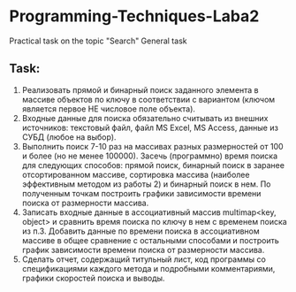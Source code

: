 # Programming-Techniques-Laba2
Practical task on the topic "Search" General task
## Task:
1) Реализовать прямой и бинарный поиск заданного элемента в массиве объектов по ключу в соответствии с вариантом (ключом является первое НЕ числовое поле объекта).
2) Входные данные для поиска обязательно считывать из внешних источников: текстовый файл, файл MS Excel, MS Access, данные из СУБД (любое на выбор).
3) Выполнить поиск 7-10 раз на массивах разных размерностей от 100 и более (но не менее 100000). Засечь (программно) время поиска для следующих способов: прямой поиск, бинарный поиск в заранее отсортированном массиве, сортировка массива (наиболее эффективным методом из работы 2) и бинарный поиск в нем. По полученным точкам построить графики зависимости времени поиска от размерности массива.
4) Записать входные данные в ассоциативный массив multimap<key, object> и сравнить время поиска по ключу в нем с временем поиска из п.3. Добавить данные по времени поиска в ассоциативном массиве в общее сравнение с остальными способами и построить график зависимости времени поиска от размерности массива.
5) Сделать отчет, содержащий титульный лист, код программы со спецификациями каждого метода и подробными комментариями, графики скоростей поиска и выводы.

